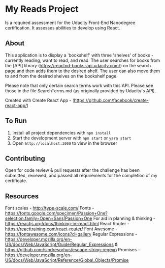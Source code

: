 # My Reads Project

Is a required assessment for the Udacity Front-End Nanodegree certification. It assesses abilities to develop using React.

## About

This application is to display a 'bookshelf' with three 'shelves' of books - currently reading, want to read, and read. The user searches for books from the [API] library (https://reactnd-books-api.udacity.com/) on the search page and then adds them to the desired shelf. The user can also move them to and from the desired shelves on the bookshelf page.

Please note that only certain search terms work with this API. Please see those in the file SearchTerms.md (as originally provided by Udacity's API).

Created with Create React App - (https://github.com/facebook/create-react-app/)

## To Run
1. Install all project dependencies with `npm install`
2. Start the development server with `npm start` or `yarn start`
3. Open `http://localhost:3000` to view in the browser


## Contributing

Open for code review & pull requests after the challenge has been submitted, reviewed, and passed all requirements for the completion of my certificate.

## Resources

Font scales - http://type-scale.com/
Fonts - https://fonts.google.com/specimen/Passion+One?selection.family=Open+Sans|Passion+One
For aid in planning & thinking - https://reactjs.org/docs/thinking-in-react.html
React Router - https://reacttraining.com/react-router/
Font Awesome - https://fontawesome.com/icons?d=gallery
Regular Expressions - https://developer.mozilla.org/en-US/docs/Web/JavaScript/Guide/Regular_Expressions & https://github.com/sindresorhus/escape-string-regexp
Promises - https://developer.mozilla.org/en-US/docs/Web/JavaScript/Reference/Global_Objects/Promise
